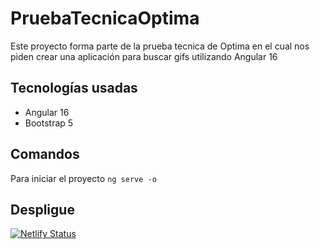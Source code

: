 # PruebaTecnicaOptima

Este proyecto forma parte de la prueba tecnica de Optima en el cual nos piden crear una aplicación para buscar gifs utilizando Angular 16

## Tecnologías usadas

- Angular 16
- Bootstrap 5

## Comandos

Para iniciar el proyecto `ng serve -o`

## Despligue

[![Netlify Status](https://api.netlify.com/api/v1/badges/f2b86e1b-1c49-4242-80e9-75c7bfe2caa0/deploy-status)](https://app.netlify.com/sites/prueba-tecnica-optima/deploys)
